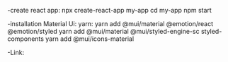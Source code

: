 -create react app:
    npx create-react-app my-app
    cd my-app
    npm start 

-installation Material Ui:
 yarn:
 yarn add @mui/material @emotion/react @emotion/styled
 yarn add @mui/material @mui/styled-engine-sc styled-components
 yarn add @mui/icons-material

 -Link:
<!-- <link
  rel="stylesheet"
  href="https://fonts.googleapis.com/icon?family=Material+Icons"
/> -->

